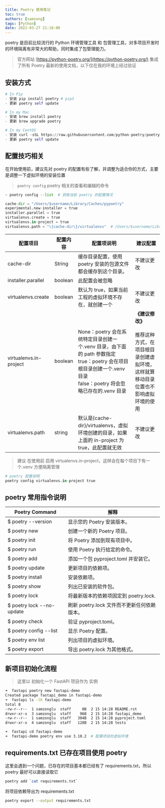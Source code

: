 ```yaml
---
title: Poetry 使用笔记
toc: true
authors: [samzong]
tags: [Python]
date: 2022-03-27 21:18:00
---
```

poetry 是目前比较流行的 Python 环境管理工具 和 包管理工具，对多项目开发时的环境隔离有非常大的帮助，同时集成了包管理能力。

> 官方网站  [https://python-poetry.org/](https://python-poetry.org/)   集成了所有 Poetry 最新的使用文档，以下仅在我的环境上经过验证

## 安装方式

```python
# In Pip
- 安装 pip install poetry # pip3
- 更新 poetry self update

# In my Mac
- 安装 brew install poetry
- 更新 brew upgrade poetry

# In my CentOS
- 安装 curl -sSL https://raw.githubusercontent.com/python-poetry/poetry/master/get-poetry.py | python -
- 更新 poetry self update
```

## 配置技巧相关

在开始使用前，建议先对 poetry 的配置有些了解，并调整为适合你的方式，主要是调整一下虚拟环境的安装位置

> `poetry config` poetry 相关的查看和编辑的命令

```python
~ poetry config --list  # 获取当前 poetry 的配置情况

cache-dir = "/Users/$username/Library/Caches/pypoetry"
experimental.new-installer = true
installer.parallel = true
virtualenvs.create = true
virtualenvs.in-project = true
virtualenvs.path = "\{cache-dir\}/virtualenvs"  # /Users/$username/Library/Caches/pypoetry/virtualenvs
```

| **配置项目** | **配置内容** | **配置项说明** | **建议配置** |
| --- | --- | --- | --- |
| cache-dir | String | 缓存目录配置，使用 poetry 安装的包源文件都会缓存到这个目录。 | 不建议更改 |
| installer.parallel | boolean | 此配置会被忽略 |  |
| virtualenvs.create | boolean | 默认为 true，如果当前工程的虚拟环境不存在，就创建一个 | 不建议更改 |
| virtualenvs.in-project | boolean | None：poetry 会在系统特定目录创建一个.venv 目录，由下面的 path 参数指定<br />true：poetry 会在项目根目录创建一个.venv 目录<br />false：poetry 将会忽略已存在的.venv 目录 | **《建议修改》**<br /><br />推荐这种方式，在项目根目录创建虚拟环境，这样就算移动目录位置也不影响虚拟环境的使用 |
| virtualenvs.path | string | 默认是\{cache-dir\}/virtualenvs，虚拟环境创建的目录，如果上面的 in-project 为 true，此配置就无效 | 不建议更改 |

> 建议 在使用前 启用 virtualenvs.in-project，这样会在每个项目下有一个.venv 方便隔离管理

```python
# poetry 配置说明
poetry config virtualenvs.in-project true
```

## poetry 常用指令说明

| **Poetry Command** | **解释** |
| --- | --- |
| $ poetry --version | 显示您的 Poetry 安装版本。 |
| $ poetry new | 创建一个新的 Poetry 项目。 |
| $ poetry init | 将 Poetry 添加到现有项目中。 |
| $ poetry run | 使用 Poetry 执行给定的命令。 |
| $ poetry add | 添加一个包 pyproject.toml 并安装它。 |
| $ poetry update | 更新项目的依赖项。 |
| $ poetry install | 安装依赖项。 |
| $ poetry show | 列出已安装的软件包。 |
| $ poetry lock | 将最新版本的依赖项固定到 poetry.lock. |
| $ poetry lock --no-update | 刷新 poetry.lock 文件而不更新任何依赖版本。 |
| $ poetry check | 验证 pyproject.toml。 |
| $ poetry config --list | 显示 Poetry 配置。 |
| $ poetry env list | 列出项目的虚拟环境。 |
| $ poetry export | 导出 poetry.lock 为其他格式。 |

## 新项目初始化流程

> 这里以 初始化一个  FastAPI 项目作为 实例

```bash
➜  fastapi poetry new fastapi-demo
Created package fastapi_demo in fastapi-demo
➜  fastapi ls -lh fastapi-demo
total 8
-rw-r--r--  1 samzonglu  staff     0B  2 15 14:28 README.rst
drwxr-xr-x  3 samzonglu  staff    96B  2 15 14:28 fastapi_demo
-rw-r--r--  1 samzonglu  staff   304B  2 15 14:28 pyproject.toml
drwxr-xr-x  4 samzonglu  staff   128B  2 15 14:28 tests

➜  fastapi cd fastapi-demo
➜  fastapi-demo poetry env use 3.10.2  # 配置项目的虚拟环境

```

## requirements.txt 已存在项目使用 poetry

这里会遇到一个问题，已存在的项目基本都已经有了 requirements.txt，所以 poetry 最好可以直接读取它

```bash
poetry add `cat requirements.txt`
```

将项目依赖导出为  requirements.txt

```bash
poetry export --output requirements.txt
```
